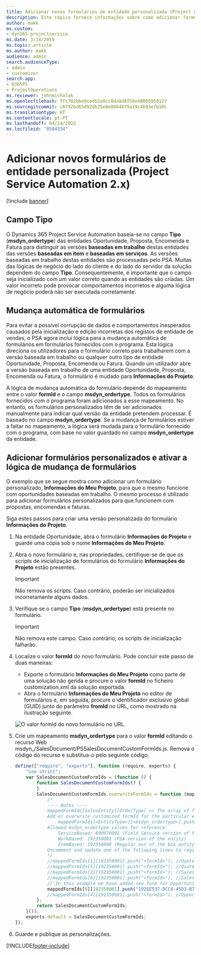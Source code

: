 ```yaml
---
title: Adicionar novos formulários de entidade personalizada (Project Service Automation 2.x)
description: Este tópico fornece informações sobre como adicionar formulários de entidade personalizada para oportunidades, propostas, encomendas ou faturas no Dynamics 365 Project Service Automation 2.x.
author: makk
ms.custom:
- dyn365-projectservice
ms.date: 3/14/2019
ms.topic: article
ms.author: makk
audience: admin
search.audienceType:
- admin
- customizer
search.app:
- D365PS
- ProjectOperations
ms.reviewer: johnmichalak
ms.openlocfilehash: ffc702bbe9cedb2a0cc8da8d8f58e48005950127
ms.sourcegitcommit: c0792bd65d92db25e0e8864879a19c4b93efb10c
ms.translationtype: HT
ms.contentlocale: pt-PT
ms.lasthandoff: 04/14/2022
ms.locfileid: "8584334"
---
```

# <a name="add-new-custom-entity-forms-project-service-automation-2x"></a>Adicionar novos formulários de entidade personalizada (Project Service Automation 2.x)

[!include [banner](../../includes/psa-now-project-operations.md)]

## <a name="type-field"></a>Campo Tipo 

O Dynamics 365 Project Service Automation baseia-se no campo **Tipo** (**msdyn\_ordertype**) das entidades Oportunidade, Proposta, Encomenda e Fatura para distinguir as versões **baseadas em trabalho** destas entidades das versões **baseadas em item** e **baseadas em serviços**. As versões baseadas em trabalho destas entidades são processadas pelo PSA. Muitas das lógicas de negócio do lado do cliente e do lado do servidor da solução dependem do campo **Tipo**. Consequentemente, é importante que o campo seja inicializado com um valor correto quando as entidades são criadas. Um valor incorreto pode provocar comportamentos incorretos e alguma lógica de negócio poderá não ser executada corretamente.

## <a name="automatic-form-switching"></a>Mudança automática de formulários

Para evitar a possível corrupção de dados e comportamentos inesperados causados pela inicialização e edição incorretas dos registos de entidade de vendas, o PSA agora inclui lógica para a mudança automática de formulários em formulários fornecidos com o programa. Esta lógica direciona os utilizadores para o formulário correto para trabalharem com a versão baseada em trabalho ou qualquer outro tipo de entidade Oportunidade, Proposta, Encomenda ou Fatura. Quando um utilizador abre a versão baseada em trabalho de uma entidade Oportunidade, Proposta, Encomenda ou Fatura, o formulário é mudado para **Informações do Projeto**.

A lógica de mudança automática do formulário depende do mapeamento entre o valor **formId** e o campo **msdyn\_ordertype**. Todos os formulários fornecidos com o programa foram adicionados a esse mapeamento. No entanto, os formulários personalizados têm de ser adicionados manualmente para indicar qual versão da entidade pretendem processar. É baseado no campo **msdyn\_ordertype**. Se a mudança de formulários estiver a faltar no mapeamento, a lógica será mudada para o formulário fornecido com o programa, com base no valor guardado no campo **msdyn\_ordertype** da entidade.

## <a name="add-custom-forms-and-turn-on-the-form-switching-logic"></a>Adicionar formulários personalizados e ativar a lógica de mudança de formulários

O exemplo que se segue mostra como adicionar um formulário personalizado, **Informações do Meu Projeto**, para que o mesmo funcione com oportunidades baseadas em trabalho. O mesmo processo é utilizado para adicionar formulários personalizados para que funcionem com propostas, encomendas e faturas.

Siga estes passos para criar uma versão personalizada do formulário **Informações do Projeto**.

1. Na entidade Oportunidade, abra o formulário **Informações do Projeto** e guarde uma cópia sob o nome **Informações do Meu Projeto**.
2. Abra o novo formulário e, nas propriedades, certifique-se de que os scripts de inicialização de formulários do formulário **Informações do Projeto** estão presentes. 

    > [!IMPORTANT]
    > Não remova os scripts. Caso contrário, poderão ser inicializados incorretamente alguns dados.

3. Verifique se o campo **Tipo** (**msdyn\_ordertype**) está presente no formulário. 

    > [!IMPORTANT]
    > Não remova este campo. Caso contrário, os scripts de inicialização falharão.

4. Localize o valor **formId** do novo formulário. Pode concluir este passo de duas maneiras:

    - Exporte o formulário **Informações do Meu Projeto** como parte de uma solução não gerida e procure o valor **formId** no ficheiro customization.xml da solução exportada.
    - Abra o formulário **Informações do Meu Projeto** no editor de formulários e, em seguida, procure o identificador exclusivo global (GUID) junto do parâmetro **fromId** no URL, como mostrado na ilustração seguinte.

    ![O valor formId do novo formulário no URL.](media/how-to-add-custom-forms-in-v2.0.png)

5. Crie um mapeamento **msdyn\_ordertype** para o valor **formId** editando o recurso Web msdyn\_/SalesDocument/PSSalesDocumentCustomFormIds.js. Remova o código do recurso e substitua-o pelo seguinte código.

    ```javascript
    define(["require", "exports"], function (require, exports) {
        "use strict";
        var SalesDocumentCustomFormIds = (function () {
            function SalesDocumentCustomFormIds() {
            }
            SalesDocumentCustomFormIds.overwriteFormIds = function (mappedFormIds) {
                /*
                ---- Notes ----
                mappedFormIds[SalesEntity][OrderType] => The array of forms IDs that support particular entity and order type
                Add or overwrite customized formId for the particular entity and order type by calling:
                    mappedFormIds[<EntityType>][<msdyn_ordertype>].push("<formId>");
                Allowed msdyn_ordertype values for reference:
                    ServiceBased: 690970002 (Field Service version of the entity)
                    WorkBased: 192350001 (PSA version of the entity)
                    ItemBased: 192350000 (Regular out of the box entity)
                Uncomment and update one of the following lines to register custom PSA form for required entity:
                */      
                //mappedFormIds[1][192350001].push("<formId>"); //Quote
                //mappedFormIds[5][192350001].push("<formId>"); //Quote Line
                //mappedFormIds[2][192350001].push("<formId>"); //Sales Order
                //mappedFormIds[6][192350001].push("<formId>"); //Sales Order Line
                // In this example we have added new form for Opportunity
                mappedFormIds[0][192350001].push("192EE537-DCC4-45D3-B7AF-EA694B9113D2"); //Opportunity
                //mappedFormIds[4][192350001].push("<formId>"); //Opportunity Line
            };
            return SalesDocumentCustomFormIds;
        }());
        exports.default = SalesDocumentCustomFormIds;
    });
    ```

6. Guarde e publique as personalizações.


[!INCLUDE[footer-include](../../includes/footer-banner.md)]
